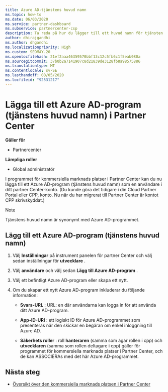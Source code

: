 ```yaml
---
title: Azure AD-tjänstens huvud namn
ms.topic: how-to
ms.date: 06/03/2020
ms.service: partner-dashboard
ms.subservice: partnercenter-csp
description: Ta reda på hur du lägger till ett huvud namn för tjänsten i Azure AD-klienten. Det innebär att du lägger till ett Azure AD-program (tjänstens huvud namn) i Partner Center.
author: dhirajgandhi
ms.author: dhgandhi
ms.localizationpriority: High
ms.custom: SEOMAY.20
ms.openlocfilehash: 21ef2aaa46359570bbf13c12c5fb6c1f5eab080a
ms.sourcegitcommit: 37b0b2a7141907c8d21839de3128fb8a98575886
ms.translationtype: MT
ms.contentlocale: sv-SE
ms.lasthandoff: 08/05/2020
ms.locfileid: "92531217"
---
```

# <a name="add-an-azure-ad-application-service-principal-in-partner-center"></a>Lägga till ett Azure AD-program (tjänstens huvud namn) i Partner Center

**Gäller för**

- Partnercenter

**Lämpliga roller**

- Global administratör

I programmet för kommersiella marknads platser i Partner Center kan du nu lägga till ett Azure AD-program (tjänstens huvud namn) som en användare i ditt partner Center-konto. (Du kunde göra det tidigare i din Cloud Partner Portal eller CPP, konto. Nu när du har migrerat till Partner Center är kontot CPP skrivskyddat.)
 
>[!Note] 
>Tjänstens huvud namn är synonymt med Azure AD-programmet.

## <a name="add-an-azure-ad-application-service-principal"></a>Lägg till ett Azure AD-program (tjänstens huvud namn)

1. Välj **Inställningar** på instrument panelen för partner Center och välj sedan inställningar för **utvecklare** .

2. Välj **användare** och välj sedan **Lägg till Azure AD-program** .

3. Välj ett befintligt Azure AD-program eller skapa ett nytt.

4. Om du skapar ett nytt Azure AD-program inkluderar du följande information:  

   - **Svars-URL** : URL: en där användarna kan logga in för att använda ditt Azure AD-program.

   - **App-ID-URI** : ett logiskt ID för Azure AD-programmet som presenteras när den skickar en begäran om enkel inloggning till Azure AD.

   - **Säkerhets roller** : roll **hanteraren** (samma som ägar rollen i cpp) och **utvecklaren** (samma som rollen deltagare i cpp) gäller för programmet för kommersiella marknads platser i Partner Center, och de kan ASSOCIERAs med det här Azure AD-programmet.  

## <a name="next-steps"></a>Nästa steg

- [Översikt över den kommersiella marknads platsen i Partner Center](csp-commercial-marketplace-overview.md)
